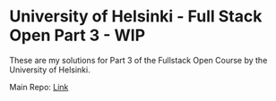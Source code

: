 # University of Helsinki - Full Stack Open Part 3 - WIP

These are my solutions for Part 3 of the Fullstack Open Course by the University of Helsinki.

Main Repo: [Link](https://github.com/chocolateflight/fullstackopen)
